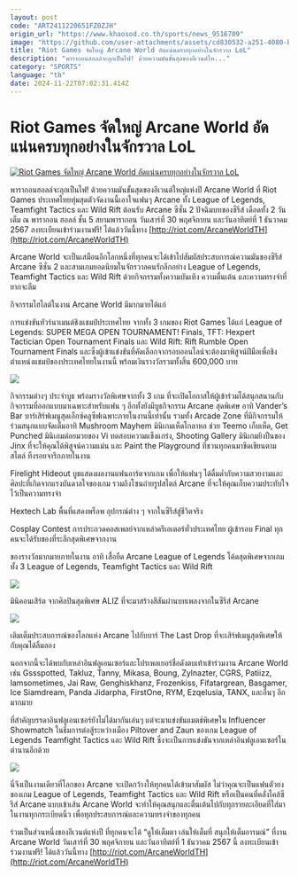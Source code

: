 ```yaml
---
layout: post
code: "ART2411220651FZ0ZJH"
origin_url: "https://www.khaosod.co.th/sports/news_9516709"
image: "https://github.com/user-attachments/assets/cd830532-a251-4080-b4ba-8acf0593c64a"
title: "Riot Games จัดใหญ่ Arcane World อัดแน่นครบทุกอย่างในจักรวาล LoL"
description: "พารากอนฮอลล์จะลุกเป็นไฟ! ด้วยความมันขั้นสุดของอีเวนต์ให..."
category: "SPORTS"
language: "th"
date: 2024-11-22T07:02:31.414Z
---
```


# Riot Games จัดใหญ่ Arcane World อัดแน่นครบทุกอย่างในจักรวาล LoL

[![Riot Games จัดใหญ่ Arcane World อัดแน่นครบทุกอย่างในจักรวาล LoL](https://www.khaosod.co.th/wpapp/uploads/2024/11/par.jpg "Riot Games จัดใหญ่ Arcane World อัดแน่นครบทุกอย่างในจักรวาล LoL")](https://www.khaosod.co.th/wpapp/uploads/2024/11/par.jpg)

พารากอนฮอลล์จะลุกเป็นไฟ! ด้วยความมันขั้นสุดของอีเวนต์ใหญ่แห่งปี Arcane World ที่ Riot Games ประเทศไทยทุ่มสุดตัวจัดงานนี้เอาใจแฟนๆ Arcane ทั้ง League of Legends, Teamfight Tactics และ Wild Rift ต้อนรับ Arcane ซีซั่น 2 ปัจฉิมบทของซีรีส์ เดือดทั้ง 2 วันเต็ม ณ พารากอน ฮอลล์ ชั้น 5 สยามพารากอน วันเสาร์ที่ 30 พฤศจิกายน และวันอาทิตย์ที่ 1 ธันวาคม 2567 ลงทะเบียนเข้าร่วมงานฟรี! ได้แล้ววันนี้ทาง [http://riot.com/ArcaneWorldTH](http://riot.com/ArcaneWorldTH)



Arcane World จะเป็นเสมือนอีกโลกหนึ่งที่ทุกคนจะได้เข้าไปสัมผัสประสบการณ์ความมันของซีรีส์ Arcane ซีซั่น 2 และสามเกมยอดนิยมในจักรวาลคนรักลีกอย่าง League of Legends, Teamfight Tactics และ Wild Rift ด้วยกิจกรรมทั้งความบันเทิง ความตื่นเต้น และความทรงจำที่ยากจะลืม



กิจกรรมไฮไลต์ในงาน Arcane World มีมากมายได้แก่

การแข่งขันทัวร์นาเมนต์ชิงแชมป์ประเทศไทย จากทั้ง 3 เกมของ Riot Games ได้แก่ League of Legends: SUPER MEGA OPEN TOURNAMENT! Finals, TFT: Hexpert Tactician Open Tournament Finals และ Wild Rift: Rift Rumble Open Tournament Finals และซึ่งผู้เข้าแข่งขันที่คัดเลือกจากรอบออนไลน์จะต้องมาพิสูจน์ฝีมือเพื่อชิงตำแหน่งแชมป์ของประเทศไทยในงานนี้ พร้อมเงินรางวัลรวมทั้งสิ้น 600,000 บาท

![](https://lh7-rt.googleusercontent.com/docsz/AD_4nXcy_2aHaxuW4OohR0m0nCPHpQ22zXtFjh94EYvBmHfQWIsEQLe7b18hJPtWyUKN6XsCHSJ8IqVe0oZeaIt3YtBEy0YlxUw-CrNWKcMdGSDRLsxPzzHDsYy0JNtzeaxGnn1nSZsVj7YO6v2v0QzNNQ?key=3wyN7VveXWWDAymQ1Gfjfqpv)

กิจกรรมต่างๆ ประจำบูธ พร้อมรางวัลพิเศษจากทั้ง 3 เกม ที่จะเปิดโอกาสให้ผู้เข้าร่วมได้สนุกสนานกับกิจกรรมที่ออกแบบมาเฉพาะสำหรับแฟน ๆ อีกทั้งยังมีบูธกิจกรรม Arcane สุดพิเศษ อาทิ Vander’s Bar บาร์เสิร์ฟเมนูสุดเอ็กซ์คลูซีฟเฉพาะภายในงานนี้เท่านั้น รวมทั้ง Arcade Zone ที่มีกิจกรรมให้ร่วมสนุกแบบจัดเต็มอาทิ Mushroom Mayhem มินิเกมเห็ดโกลาหล ช่วย Teemo เก็บเห็ด, Get Punched มินิเกมต่อยมวยของ Vi ทดสอบความแข็งแกร่ง, Shooting Gallery มินิเกมยิงปืนของ Jinx ที่จะให้คุณได้พิสูจน์ความแม่น และ Paint the Playground ที่ชวนทุกคนมาขีดเขียนตามสไตล์ ทิ้งรอยจารึกภายในงาน

Firelight Hideout บูธแสดงผลงานแฟนอาร์ตจากเกม เพื่อให้แฟนๆ ได้ดื่มด่ำกับความสวยงามและศิลปะที่เกิดจากแรงบันดาลใจของเกม รวมถึงโซนถ่ายรูปสไตล์ Arcane ที่จะให้คุณเก็บความประทับใจไว้เป็นความทรงจำ



Hextech Lab พื้นที่แสดงพร็อพ อุปกรณ์ต่าง ๆ จากในซีรีส์สู่ชีวิตจริง



Cosplay Contest การประกวดคอสเพลย์จากเหล่าครีเอเตอร์ทั่วประเทศไทย ผู้เข้ารอบ Final ทุกคนจะได้รับของที่ระลึกสุดพิเศษจากงาน

ของรางวัลมากมายภายในงาน อาทิ เสื้อยืด Arcane League of Legends โค้ดสุดพิเศษจากเกมทั้ง 3 League of Legends, Teamfight Tactics และ Wild Rift



![](https://lh7-rt.googleusercontent.com/docsz/AD_4nXcCNWbWvwsMIS6AcjukUQkeclq0zJiDyIEDglZnwvO0scliGEtxoesKnwUYNbCyZBTAXotmutRRI8xKzMGMdY4BxoMvZCploPgSrPaqHUwJkXPabggVpql77i7HNE4qPAovDuS5u8WwBYSMyKJqPxQ?key=3wyN7VveXWWDAymQ1Gfjfqpv)

มินิคอนเสิร์ต จากศิลปินสุดพิเศษ ALIZ ที่จะมาสร้างสีสันผ่านบทเพลงจากในซีรีส์ Arcane

![](https://lh7-rt.googleusercontent.com/docsz/AD_4nXfCcdr2qR2BDeTHy46O5pU4pOc3D1hSYm0xRfkJU1n5f4IYGCIFIF8nrR-b1ixHHDLeVzG45oDlOVz6YfKWC4PHaJaOKbhiJJnZ9sQlajlOpCSTyt8qSLmjRt923aNjo3je8BlRQSZfmWhgIdroTg?key=3wyN7VveXWWDAymQ1Gfjfqpv)

เติมเต็มประสบการณ์ของโลกแห่ง Arcane ไปกับบาร์ The Last Drop ที่จะเสิร์ฟเมนูสุดพิเศษให้กับคุณได้ลิ้มลอง



นอกจากนี้จะได้พบกับเหล่าอินฟลูเอนเซอร์และโปรเพลเยอร์ชื่อดังตบเท้าเข้าร่วมงาน Arcane World เช่น Gssspotted, Takluz, Tanny, Mikasa, Boung, Zylnazter, CGRS, Patiizz, Iamsometimes, Jai Raw, Genghiskhanz, Frozenkiss, Fifatargrean, Basgamer, Ice Siamdream, Panda Jidarpha, FirstOne, RYM, Ezqelusia, TANX, และอื่นๆ อีกมากมาย



ที่สำคัญบรรดาอินฟลูเอนเซอร์ยังไม่ได้มากันเล่นๆ แต่จะมาแข่งขันแมตช์พิเศษใน Influencer Showmatch ในธีมการต่อสู้ระหว่างเมือง Piltover and Zaun ของเกม League of Legends Teamfight Tactics และ Wild Rift ซึ่งจะเป็นการแข่งขันจากเหล่าอินฟลูเอนเซอร์ในตำนานอีกด้วย



![](https://lh7-rt.googleusercontent.com/docsz/AD_4nXcJJMkZIUVol-0CT7NRw2sc5j9j1GRIv2cIAD70yAYCUOz86XldiXUrc1i8qBkrHn7-1N-04L4R-HMlv3gZ082XBYLJH9HM3AEiHC1fxog5s5S6WqCTZWGOLjcsk0QpP1I8_FNpF_ONnelkvcjG-3M?key=3wyN7VveXWWDAymQ1Gfjfqpv)



นี่จึงเป็นงานเดียวที่โลกของ Arcane จะเปิดกว้างให้ทุกคนได้เข้ามาสัมผัส ไม่ว่าคุณจะเป็นแฟนตัวยงของเกม League of Legends, Teamfight Tactics และ Wild Rift หรือเป็นคนที่คลั่งไคล้ซีรีส์ Arcane แบบเข้าเส้น Arcane World จะทำให้คุณสนุกและตื่นเต้นไปกับทุกรายละเอียดที่ใส่มาในงานทุกกระเบียดนิ้ว เพื่อทุกประสบการณ์และความทรงจำของทุกคน



ร่วมเป็นส่วนหนึ่งของอีเวนต์แห่งปี ที่ทุกคนจะได้ “ดูให้เต็มตา เล่นให้เต็มที่ สนุกให้เต็มอารมณ์” ที่งาน Arcane World วันเสาร์ที่ 30 พฤศจิกายน และวันอาทิตย์ที่ 1 ธันวาคม 2567 นี้ ลงทะเบียนเข้าร่วมงานฟรี! ได้แล้ววันนี้ทาง [http://riot.com/ArcaneWorldTH](http://riot.com/ArcaneWorldTH)
